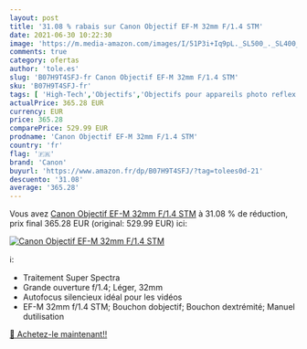 ```yaml
---
layout: post
title: '31.08 % rabais sur Canon Objectif EF-M 32mm F/1.4 STM'
date: 2021-06-30 10:22:30
image: 'https://m.media-amazon.com/images/I/51P3i+Iq9pL._SL500_._SL400_.jpg'
comments: true
category: ofertas
author: 'tole.es'
slug: 'B07H9T4SFJ-fr Canon Objectif EF-M 32mm F/1.4 STM'
sku: 'B07H9T4SFJ-fr'
tags: [ 'High-Tech','Objectifs','Objectifs pour appareils photo reflex et hybrides','Objectifs pour hybride','Photo et caméscopes','canon', ]
actualPrice: 365.28 EUR
currency: EUR
price: 365.28
comparePrice: 529.99 EUR
prodname: 'Canon Objectif EF-M 32mm F/1.4 STM'
country: 'fr'
flag: '🇫🇷'
brand: 'Canon'
buyurl: 'https://www.amazon.fr/dp/B07H9T4SFJ/?tag=tolees0d-21'
descuento: '31.08'
average: '365.28'
---
```


Vous avez [Canon Objectif EF-M 32mm F/1.4 STM](https://www.amazon.fr/dp/B07H9T4SFJ/?tag=tolees0d-21)  à  31.08 % de réduction, prix final  365.28 EUR (original: 529.99 EUR) ici:

[![Canon Objectif EF-M 32mm F/1.4 STM](https://m.media-amazon.com/images/I/51P3i+Iq9pL._SL500_._SL400_.jpg)](https://www.amazon.fr/dp/B07H9T4SFJ/?tag=tolees0d-21)

ℹ️:

- Traitement Super Spectra
- Grande ouverture f/1.4; Léger, 32mm
- Autofocus silencieux idéal pour les vidéos
- EF-M 32mm f/1.4 STM; Bouchon dobjectif; Bouchon dextrémité; Manuel dutilisation

[🛒 Achetez-le maintenant!!](https://www.amazon.fr/dp/B07H9T4SFJ/?tag=tolees0d-21)
